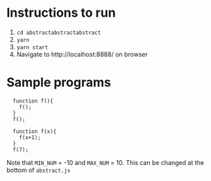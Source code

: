 # Instructions to run

1. `cd abstractabstractabstract`
2. `yarn`
3. `yarn start`
4. Navigate to http://localhost:8888/ on browser

# Sample programs

```
  function f(){
    f();
  }
  f();
```

```
  function f(x){
    f(x+1);
  }
  f(7);
```

Note that `MIN_NUM` = -10 and `MAX_NUM` = 10. This can be changed at the bottom of `abstract.js`
